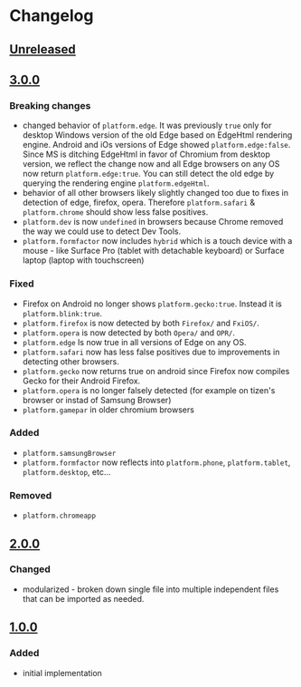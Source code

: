 # Changelog

## [Unreleased]

## [3.0.0]

### Breaking changes
- changed behavior of `platform.edge`. It was previously `true` only for desktop Windows version of the old Edge based on EdgeHtml rendering engine. Android and iOs versions of Edge showed `platform.edge:false`. Since MS is ditching EdgeHtml in favor of Chromium from desktop version, we reflect the change now and all Edge browsers on any OS now return `platform.edge:true`. You can still detect the old edge by querying the rendering engine `platform.edgeHtml`.
- behavior of all other browsers likely slightly changed too due to fixes in detection of edge, firefox, opera. Therefore `platform.safari` & `platform.chrome` should show less false positives.
- `platform.dev` is now `undefined` in browsers because Chrome removed the way we could use to detect Dev Tools.
- `platform.formfactor` now includes `hybrid` which is a touch device with a mouse - like Surface Pro (tablet with detachable keyboard) or Surface laptop (laptop with touchscreen)

### Fixed
- Firefox on Android no longer shows `platform.gecko:true`. Instead it is `platform.blink:true`.
- `platform.firefox` is now detected by both `Firefox/` and `FxiOS/`.
- `platform.opera` is now detected by both `Opera/` and `OPR/`.
- `platform.edge` Is now true in all versions of Edge on any OS.
- `platform.safari` now has less false positives due to improvements in detecting other browsers.
- `platform.gecko` now returns true on android since Firefox now compiles Gecko for their Android Firefox.
- `platform.opera` is no longer falsely detected (for example on tizen's browser or instad of Samsung Browser)
- `platform.gamepar` in older chromium browsers

### Added
- `platform.samsungBrowser`
- `platform.formfactor` now reflects into `platform.phone`, `platform.tablet`, `platform.desktop`, etc...

### Removed
- `platform.chromeapp`

## [2.0.0]

### Changed
- modularized - broken down single file into multiple independent files that can be imported as needed.

## [1.0.0]

### Added
- initial implementation

[Unreleased]: https://github.com/MikeKovarik/exifr/compare/v3.0.0...HEAD
[3.0.0]: https://github.com/MikeKovarik/exifr/compare/v2.0.0...v3.0.0
[2.0.0]: https://github.com/MikeKovarik/exifr/compare/v1.0.0...v2.0.0
[1.0.0]: https://github.com/MikeKovarik/exifr/releases/tag/v1.0.0